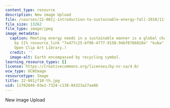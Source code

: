 ```yaml
---
content_type: resource
description: New image Upload
file: /courses/22-081j-introduction-to-sustainable-energy-fall-2010/11f0284693e27324c13884323a27aa86_22-081jf10-th.jpg
file_size: 13262
file_type: image/jpeg
image_metadata:
  caption: Meeting energy needs in a sustainable manner is a global challenge. (Image
    by {{% resource_link "7a477c25-bf96-4777-9158-94bf8766810e" "kuba" %}} at the
    Open Clip Art Library.)
  credit: ''
  image-alt: Earth encompassed by recycling symbol.
learning_resource_types: []
license: https://creativecommons.org/licenses/by-nc-sa/4.0/
ocw_type: OCWImage
resourcetype: Image
title: 22-081jf10-th.jpg
uid: 11f02846-93e2-7324-c138-84323a27aa86
---
```

New image Upload